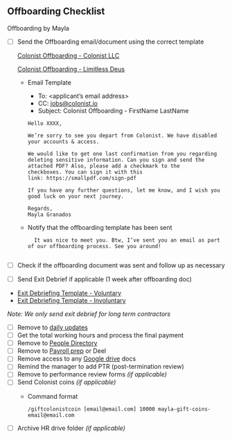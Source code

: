 ## Offboarding Checklist

Offboarding by Mayla

- [ ]  Send the Offboarding email/document using the correct template
    
    [Colonist Offboarding - Colonist LLC](<https://docs.google.com/document/d/1C5OzSECwRpP4gi3R0YqOADpfbZdDL6i1Iq3xkRSrkqk/edit>)

    [Colonist Offboarding - Limitless Deus](< https://docs.google.com/document/d/1J5wMbVW3tHApOJ59WB-y38Csn6Iq6r2dzXsi6JdcVKs/edit>)

    
    - Email Template
        - To: <applicant’s email address>
        - CC: jobs@colonist.io
        - Subject: Colonist Offboarding - FirstName LastName

        ```
        Hello XXXX,
        
        We’re sorry to see you depart from Colonist. We have disabled your accounts & access.
        
        We would like to get one last confirmation from you regarding deleting sensitive information. Can you sign and send the attached PDF? Also, please add a checkmark to the checkboxes. You can sign it with this link: https://smallpdf.com/sign-pdf
        
        If you have any further questions, let me know, and I wish you good luck on your next journey.
        
        Regards,
        Mayla Granados
        ```
    - Notify that the offboarding template has been sent
      ```
        It was nice to meet you. Btw, I’ve sent you an email as part of our offboarding process. See you around!
        
- [ ]  Check if the offboarding document was sent and follow up as necessary
- [ ]  Send Exit Debrief if applicable (1 week after offboarding doc)
  - [Exit Debriefing Template - Voluntary](<https://docs.google.com/document/d/1M_IfejgbdGQonPU0bWTRCaBzIHpJdtXMTyTEYKF7amI/edit#heading=h.48koucq9bck>)
  - [Exit Debriefing Template - Involuntary](<https://docs.google.com/document/d/1pFOPQzDR3HLarAUT6cGBVKJr1P2eP8B2Yjnf9bLkoog/edit#heading=h.48koucq9bck>)



  _Note: We only send exit debrief for long term contractors_

- [ ]  Remove to [daily updates](https://docs.google.com/spreadsheets/u/1/d/1RMuCN_N59FxNdzroMLrJoGyqkaJcpol_TiegCcRb69w/edit#gid=1434872478)
- [ ]  Get the total working hours and process the final payment
- [ ]  Remove to [People Directory](https://docs.google.com/spreadsheets/d/16zkC6v-kRlF_fA1vC8iW5viiz_lf2VC-gxu-u7LRNsc/edit#gid=580818018)
- [ ]  Remove to [Payroll prep](https://www.notion.so/2022-Payroll-Prep-74d6a11461b6406f846fbdded19fc241?pvs=21) or Deel
- [ ]  Remove access to any [Google drive](https://drive.google.com/drive/u/1/folders/0AIr_P5V4A0RrUk9PVA) docs
- [ ]  Remind the manager to add PTR (post-termination review)
- [ ]  Remove to performance review forms _(if applicable)_
- [ ]  Send Colonist coins _(if applicable)_
    - Command format


          /giftcolonistcoin [email@email.com] 10000 mayla-gift-coins-email@email.com
    
- [ ] Archive HR drive folder _(if applicable)_
